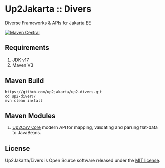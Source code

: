 # Up2Jakarta :: Divers

Diverse Frameworks & APIs for Jakarta EE

[![Maven Central](https://maven-badges.herokuapp.com/maven-central/net.bytebuddy/byte-buddy/badge.svg?style=for-the-badge&version=1.1.0)](https://central.sonatype.com/artifact/io.github.up2jakarta/up2-divers)

## Requirements

1. JDK v17
2. Maven V3

## Maven Build

```
https://github.com/up2jakarta/up2-divers.git
cd up2-divers/
mvn clean install
```

## Maven Modules

1. [Up2CSV Core](./up2csv-core/README.md) modern API for mapping, validating and parsing flat-data to JavaBeans.

## License

Up2Jakarta/Divers is Open Source software released under the [MIT license](./LICENSE.txt).
